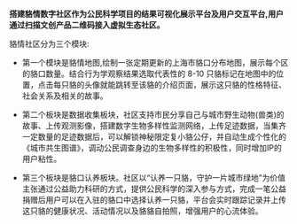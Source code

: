 **搭建貉情数字社区作为公民科学项目的结果可视化展示平台及用户交互平台,用户通过扫描文创产品二维码接入虚拟生态社区。**

貉情社区分为三个模块:

- 第一个模块是貉情地图,绘制一张定期更新的上海市貉口分布地图，展示每个区的貉口数量。结合行为学观察结果选取代表性的 8-10 只貉标记在地图中的位置，点击每只貉的头像就能跳转至该貉的介绍页面，展示这只貉的性格特征、社会关系及相关的故事。

- 第二个板块是数据收集板块，社区支持市民分享自己与城市野生动物(兽类)的故事、上传观测影像，搭建数字生物多样性监测网络，上传足迹数据，当集齐一定数量的足迹数据后，可以解锁神秘限定复小貉公仔，并自动生成个性化的《城市共生图谱》，调动公民调查身边的生物多样性的积极性，同时增加IP的用户粘性。

- 第三个板块是貉口认养板块。社区以“认养一只貉，守护一片城市绿地”为价值主张通过公益助力科研的方式，提供公民科学的深入参与方式，完成一笔公益捐赠后用户可以在入驻的貉口中选择认养一只貉，平台会实时跟踪记录并上传这只貉的健康状况、活动情况以及貉貉自拍照，增强用户的心流体验。